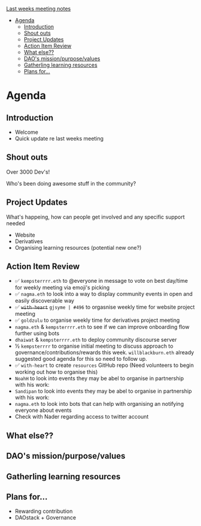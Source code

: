 [Last weeks meeting notes](./2021-09-18.md)

- [Agenda](#agenda)
  - [Introduction](#introduction)
  - [Shout outs](#shout-outs)
  - [Project Updates](#project-updates)
  - [Action Item Review](#action-item-review)
  - [What else??](#what-else)
  - [DAO's mission/purpose/values](#daos-missionpurposevalues)
  - [Gatherling learning resources](#gatherling-learning-resources)
  - [Plans for...](#plans-for)

# Agenda

## Introduction

- Welcome
- Quick update re last weeks meeting

## Shout outs

Over 3000 Dev's!

Who's been doing awesome stuff in the community?

## Project Updates

What's happeing, how can people get involved and any specific support needed

- Website
- Derivatives
- Organising learning resources (potential new one?)

## Action Item Review

- ✅ `kempsterrrr.eth` to @everyone in message to vote on best day/time for weekly
  meeting via emoji's picking
- ✅ `nagma.eth` to look into a way to display community events in open and easily
  discoverable way
- ✅ ~~`with-heart`~~ `gjsyme | #496` to orgasnise weekly time for website project meeting
- ✅ `goldzulu` to organise weekly time for derivatives project meeting
- `nagma.eth` & `kempsterrrr.eth` to see if we can improve onboarding flow further using bots
- `dhaiwat` & `kempsterrrr.eth` to deploy community discourse server
- ½ `kempsterrrr` to organise initial meeting to discuss approach to
  governance/contributions/rewards this week. `willblackburn.eth` already
  suggested good agenda for this so need to follow up.
- ✅ `with-heart` to create `resources` GitHub repo (Need volunteers to begin
  working out how to organise this)
- `NoahH` to look into events they may be abel to organise in partnership with
  his work:
- `Sandipan` to look into events they may be abel to organise in partnership
  with his work:
- `nagma.eth` to look into bots that can help with organising an notifying
  everyone about events
- Check with Nader regarding access to twitter account

## What else??

## DAO's mission/purpose/values

## Gatherling learning resources

## Plans for...

- Rewarding contribution
- DAOstack + Governance
